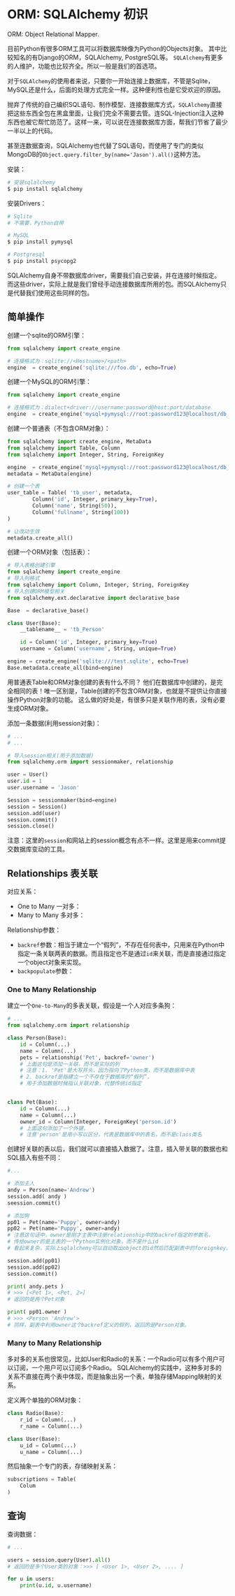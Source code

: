 # ORM: SQLAlchemy 初识

ORM: Object Relational Mapper.

目前Python有很多ORM工具可以将数据库映像为Python的Objects对象。
其中比较知名的有Django的ORM，SQLAlchemy, PostgreSQL等。
`SQLAlchemy`有更多的人维护，功能也比较齐全。所以一般是我们的首选项。

对于`SQLAlchemy`的使用者来说，只要你一开始连接上数据库，不管是Sqlite，MySQL还是什么，后面的处理方式完全一样。这种便利性也是它受欢迎的原因。

抛弃了传统的自己编织SQL语句、制作模型、连接数据库方式，`SQLAlchemy`直接把这些东西全包在黑盒里面，让我们完全不需要去管。连SQL-Injection注入这种东西也被它帮忙防范了。这样一来，可以说在连接数据库方面，帮我们节省了最少一半以上的代码。

甚至连数据查询，SQLAlchemy也代替了SQL语句，而使用了专门的类似MongoDB的`Object.query.filter_by(name='Jason').all()`这种方法。

安装：
```sh
# 安装sqlalchemy
$ pip install sqlalchemy
```

安装Drivers：
```sh
# Sqlite
# 不需要，Python自带

# MySQL
$ pip install pymysql

# Postgresql
$ pip install psycopg2
```
SQLAlchemy自身不带数据库driver，需要我们自己安装，并在连接时候指定。
而这些driver，实际上就是我们曾经手动连接数据库所用的包。而SQLAlchemy只是代替我们使用这些同样的包。


## 简单操作

创建一个sqlite的ORM引擎：
```py
from sqlalchemy import create_engine

# 连接格式为：sqlite://<Hostname>/<path>
engine  = create_engine('sqlite:///foo.db', echo=True)
```

创建一个MySQL的ORM引擎：
```py
from sqlalchemy import create_engine

# 连接格式为：dialect+driver://username:password@host:port/database
engine  = create_engine('mysql+pymysql://root:password123@localhost/db_test_01', echo=True)
```


创建一个普通表（不包含ORM对象）：
```py
from sqlalchemy import create_engine, MetaData
from sqlalchemy import Table, Column
from sqlalchemy import Integer, String, ForeignKey

engine  = create_engine('mysql+pymysql://root:password123@localhost/db_test_01', echo=True)
metadata = MetaData(engine)

# 创建一个表
user_table = Table( 'tb_user', metadata,
        Column('id', Integer, primary_key=True),
        Column('name', String(50)),
        Column('fullname', String(100))
)

# 让改动生效
metadata.create_all()
```


创建一个ORM对象（包括表）：
```py
# 导入表格创建引擎
from sqlalchemy import create_engine
# 导入列格式
from sqlalchemy import Column, Integer, String, ForeignKey
# 导入创建ORM模型相关
from sqlalchemy.ext.declarative import declarative_base

Base  = declarative_base()

class User(Base):
    __tablename__ = 'tb_Person'

    id = Column('id', Integer, primary_key=True)
    username = Column('username', String, unique=True)

engine = create_engine('sqlite:///test.sqlite', echo=True)
Base.metadata.create_all(bind=engine)
```

用普通表Table和ORM对象创建的表有什么不同？
他们在数据库中创建的，是完全相同的表！唯一区别是，Table创建的不包含ORM对象，也就是不提供让你直接操作Python对象的功能。
这么做的好处是，有很多只是关联作用的表，没有必要生成ORM对象。



添加一条数据(利用session对象)：
```py
# ...
# ...

# 导入session相关(用于添加数据)
from sqlalchemy.orm import sessionmaker, relationship

user = User()
user.id = 1
user.username = 'Jason'

Session = sessionmaker(bind=engine)
session = Session()
session.add(user)
session.commit()
session.close()
```

注意：这里的`session`和网站上的session概念有点不一样。这里是用来commit提交数据库变动的工具。



## Relationships 表关联


对应关系：
- One to Many 一对多： 
- Many to Many 多对多：

Relationship参数：
- `backref`参数：相当于建立一个“假列”，不存在任何表中，只用来在Python中指定一条关联两表的数据。而且指定也不是通过`id`来关联，而是直接通过指定一个object对象来实现。
- `backpopulate`参数：

### One to Many Relationship

建立一个`One-to-Many`的多表关联，假设是一个人对应多条狗：
```py
# ...
from sqlalchemy.orm import relationship

class Person(Base):
    id = Column(...)
    name = Column(...)
    pets = relationship('Pet', backref='owner')
    # 上面这句是添加一关联，而不是实际的列
    # 注意：1. 'Pet'是大写开头，因为指向了Python类，而不是数据库中表
    # 2. backref是指建立一个不存在于数据库的“假列”，
    # 用于添加数据时候指认关联对象，代替传统id指定


class Pet(Base):
    id = Column(...)
    name = Column(...)
    owner_id = Column(Integer, ForeignKey('person.id')
    # 上面这句添加了一个外键，
    # 注意'person'是用小写以区分，代表是数据库中的表名，而不是class类名
```

创建好关联的表以后，我们就可以直接插入数据了。注意，插入带关联的数据也和SQL插入有些不同：
```py
#...

# 添加主人
andy = Person(name='Andrew')
session.add( andy )
seession.commit()

# 添加狗
pp01 = Pet(name='Puppy', owner=andy)
pp02 = Pet(name='Puppy', owner=andy)
# 注意这句话中，owner是刚才主表中注册relationship中的backref指定的参数名，
# 传给owner的是主表的一个Python实例化对象，而不是什么id
# 看起来复杂，实际上sqlalchemy可以自动取出object的id然后匹配副表中的foreignkey。

session.add(pp01)
session.add(pp02)
session.commit()

print( andy.pets )
# >>> [<Pet 1>, <Pet, 2>]
# 返回的是两个Pet对象

print( pp01.owner )
# >>> <Person 'Andrew'>
# 同样，副表中利用owner这个backref定义的假列，返回的是Person对象。
```


### Many to Many Relationship


多对多的关系也很常见，比如User和Radio的关系：一个Radio可以有多个用户可以订阅，一个用户可以订阅多个Radio。
SQLAlchemy的实践中，这种多对多的关系不直接在两个表中体现，而是抽象出另一个表，单独存储Mapping映射的关系。

定义两个单独的ORM对象：
```py
class Radio(Base):
    r_id = Column(...)
    r_name = Column(...)

class User(Base):
    u_id = Column(...)
    u_name = Column(...)
```

然后抽象一个专门的表，存储映射关系：
```py
subscriptions = Table(
    Colum
)
```



## 查询

查询数据：
```py
# ...

users = session.query(User).all()
# 返回的是多个User类的对象：>>> [ <User 1>, <User 2>, .... ]

for u in users:
    print(u.id, u.username)
```
